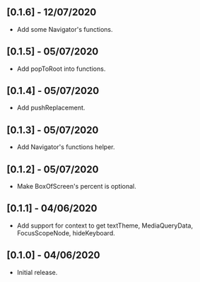 ## [0.1.6] - 12/07/2020

* Add some Navigator's functions.

## [0.1.5] - 05/07/2020

* Add popToRoot into functions.

## [0.1.4] - 05/07/2020

* Add pushReplacement.

## [0.1.3] - 05/07/2020

* Add Navigator's functions helper.

## [0.1.2] - 05/07/2020

* Make BoxOfScreen's percent is optional.

## [0.1.1] - 04/06/2020

* Add support for context to get textTheme, MediaQueryData, FocusScopeNode, hideKeyboard.

## [0.1.0] - 04/06/2020

* Initial release.
